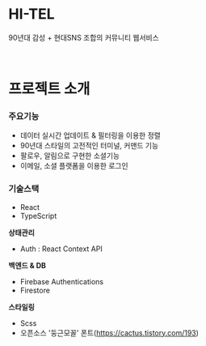 # HI-TEL
90년대 감성 + 현대SNS 조합의 커뮤니티 웹서비스

<br/>

# 프로젝트 소개

### 주요기능
- 데이터 실시간 업데이트 & 필터링을 이용한 정렬
- 90년대 스타일의 고전적인 터미널, 커맨드 기능
- 팔로우, 알림으로 구현한 소셜기능
- 이메일, 소셜 플랫폼을 이용한 로그인

### 기술스택
- React
- TypeScript

**상태관리**
- Auth : React Context API  

**백엔드 & DB**
- Firebase Authentications
- Firestore

**스타일링**
- Scss
- 오픈소스 '둥근모꼴' 폰트(https://cactus.tistory.com/193)


